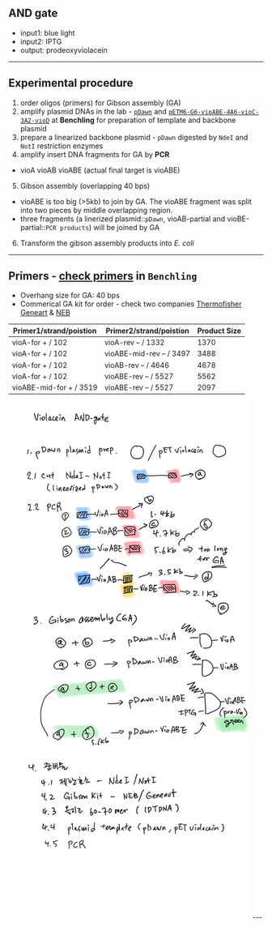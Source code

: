 ## AND gate
* input1: blue light
* input2: IPTG
* output: prodeoxyviolacein
---
## Experimental procedure
1. order oligos (primers) for Gibson assembly (GA)
2. amplify plasmid DNAs in the lab - [`pDawn`](https://benchling.com/s/seq-Z2QcqMWAM62EOdHuCT2k) and [`pETM6-G6-vioABE-4A6-vioC-3A2-vioD`](https://benchling.com/s/seq-XvbNFlcd4VnKxoAddpuJ) at <b>Benchling</b> for preparation of template and backbone plasmid
3. prepare a linearized backbone plasmid - `pDawn` digested by `NdeI` and `NotI` restriction enzymes
4. amplify insert DNA fragments for GA by <b>PCR</b>
- vioA vioAB vioABE (actual final target is vioABE)
5. Gibson assembly (overlapping 40 bps)
- vioABE is too big (>5kb) to join by GA. The vioABE fragment was split into two pieces by middle overlapping region.
- three fragments (a linerized plasmid::`pDawn`, vioAB-partial and vioBE-partial::`PCR products`) will be joined by GA
6. Transform the gibson assembly products into <i>E. coli</i>
---
## Primers - [check primers](https://benchling.com/s/seq-XvbNFlcd4VnKxoAddpuJ) in `Benchling`
* Overhang size for GA: 40 bps
* Commerical GA kit for order - check two companies [Thermofisher Geneart](https://www.thermofisher.com/kr/ko/home/life-science/cloning/seamless-cloning-and-genetic-assembly/gibson-assembly.html) & [NEB](https://international.neb.com/applications/cloning-and-synthetic-biology/dna-assembly-and-cloning/gibson-assembly)
 
|Primer1/strand/poistion |	Primer2/strand/poistion	| Product Size |
|---|---|---|
|vioA-for	+ / 102 | vioA-rev	– / 1332 | 1370 |
|vioA-for	+ / 102 | vioABE-mid-rev	– / 3497 | 3488 |
|vioA-for	+ / 102 | vioAB-rev	– / 4646 | 4678 |
|vioA-for	+ / 102 | vioABE-rev – / 5527 | 5562 |
|vioABE-mid-for	+ / 3519 | vioABE-rev	– / 5527 | 2097 |

<img src="vio-procedure.jpeg" alt="experimental procedure">
---
